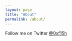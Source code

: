 ```yaml
---
layout: page
title: "About"
permalink: /about/
---
```


Follow me on Twitter [@0xf15h](https://twitter.com/0xf15h)
